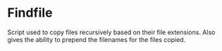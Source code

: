 # Findfile
Script used to copy files recursively based on their file extensions. Also gives the ability to prepend the filenames for the files copied.
